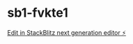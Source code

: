 # sb1-fvkte1

[Edit in StackBlitz next generation editor ⚡️](https://stackblitz.com/~/github.com/R1ckii/sb1-fvkte1)